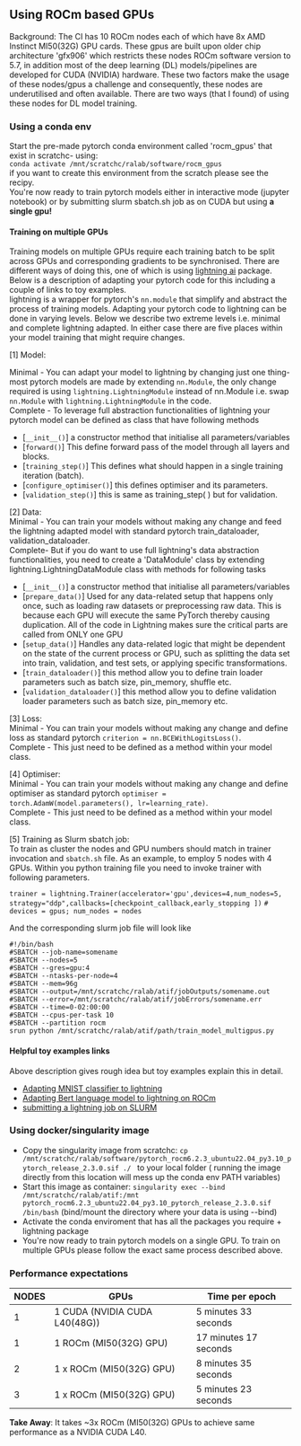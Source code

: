 ## Using ROCm based GPUs <a id="rocm"></a>
Background: The CI has 10 ROCm nodes each of which have 8x  AMD Instinct MI50(32G) GPU cards. These gpus are built upon older chip architecture 'gfx906' which restricts these nodes ROCm software version to 5.7, in addition most of the deep learning (DL) models/pipelines are developed for CUDA (NVIDIA) hardware. These two factors make the usage of these nodes/gpus a challenge and consequently, these nodes are underutilised and often available. 
There are two ways (that I found) of using these nodes for DL model training.

### Using a conda env 
Start the pre-made pytorch conda environment called 'rocm_gpus' that exist in scratchc- using:<br>
```conda activate /mnt/scratchc/ralab/software/rocm_gpus```<br>
if you want to create this environment from the scratch please see the recipy.<br>
You're now ready to train pytorch models either in interactive mode (jupyter notebook) or by submitting slurm sbatch.sh job as on CUDA but using **a single gpu!** 
#### Training on multiple GPUs
Training models on multiple GPUs require each training batch to be split across GPUs and corresponding gradients to be synchronised. There are different ways of doing this, one of which is using [lightning ai](https://lightning.ai/) package. Below is a description of adapting your pytorch code for this including a couple of links to toy examples.<br>
lightning is a wrapper for pytorch's ```nn.module``` that simplify and abstract the process of training models. Adapting your pytorch code to lightning can be done in varying levels. Below we describe two extreme levels i.e. minimal and complete lightning adapted. In either case there are five places within your model training that might require changes.

[1] Model:<br>

Minimal - You can adapt your model to lightning by changing just one thing- most pytorch models are made by extending ```nn.Module```, the only change required is using ```lightning.LightningModule``` instead of nn.Module i.e. swap ```nn.Module``` with ```lightning.LightningModule``` in the code.<br>
Complete - To leverage full abstraction functionalities of lightning your pytorch model can be defined as class that have following methods
- [```__init__()```] a constructor method that initialise all parameters/variables
- [```forward()```] This define forward pass of the model through all layers and blocks.
- [```training_step()```] This defines what should happen in a single training iteration (batch).
- [```configure_optimiser()```] this defines optimiser and its parameters.
- [```validation_step()```] this is same as training_step( ) but for validation.




[2] Data:  <br>
Minimal - You can train your models without making any change and feed the lightning adapted model with standard pytorch train_dataloader, validation_dataloader. <br>
Complete- But if you do want to use full lightning's data abstraction functionalities, you need to create a 'DataModule' class by extending lightning.LightningDataModule class with methods for following tasks
- [```__init__()```] a constructor method that initialise all parameters/variables
- [```prepare_data()```] Used for any data-related setup that happens only once, such as loading raw datasets or preprocessing raw data. This is because each GPU will execute the same PyTorch thereby causing duplication. All of the code in Lightning makes sure the critical parts are called from ONLY one GPU
- [```setup_data()```] Handles any data-related logic that might be dependent on the state of the current process or GPU, such as splitting the data set into train, validation, and test sets, or applying specific transformations.
- [```train_dataloader()```] this method allow you to define train loader parameters such as batch size, pin_memory, shuffle etc.
- [```validation_dataloader()```] this method allow you to define validation loader parameters such as batch size, pin_memory etc.

[3] Loss:<br>
Minimal - You can train your models without making any change and define loss as standard pytorch ```criterion = nn.BCEWithLogitsLoss()```.<br>
Complete - This just need to be defined as a method within your model class. <br>

[4] Optimiser:<br>
Minimal - You can train your models without making any change and define optimiser as standard pytorch ```optimiser = torch.AdamW(model.parameters(), lr=learning_rate)```.<br>
Complete - This just need to be defined as a method within your model class.<br>

[5] Training as Slurm sbatch job:<br>
To train as cluster the nodes and GPU numbers should match in trainer invocation and ```sbatch.sh``` file. As an example, to employ 5 nodes with 4 GPUs. Within you python training file you need to invoke trainer with following parameters.<br>

```trainer = lightning.Trainer(accelerator='gpu',devices=4,num_nodes=5, strategy="ddp",callbacks=[checkpoint_callback,early_stopping ])``` ```# devices = gpus; num_nodes = nodes```<br>

And the corresponding slurm job file will look like <br>
```
#!/bin/bash
#SBATCH --job-name=somename
#SBATCH --nodes=5
#SBATCH --gres=gpu:4
#SBATCH --ntasks-per-node=4
#SBATCH --mem=96g
#SBATCH --output=/mnt/scratchc/ralab/atif/jobOutputs/somename.out
#SBATCH --error=/mnt/scratchc/ralab/atif/jobErrors/somename.err
#SBATCH --time=0-02:00:00
#SBATCH --cpus-per-task 10
#SBATCH --partition rocm
srun python /mnt/scratchc/ralab/atif/path/train_model_multigpus.py

```

#### Helpful toy examples links
Above description gives rough idea but toy examples explain this in detail.
- [Adapting MNIST classifier to lightning](https://towardsdatascience.com/from-pytorch-to-pytorch-lightning-a-gentle-introduction-b371b7caaf09) 
- [Adapting Bert language model to lightning on ROCm](https://rocm.blogs.amd.com/artificial-intelligence/pytorch-lightning/README.html)
- [submitting a lightning job on SLURM](https://lightning.ai/docs/fabric/2.4.0/guide/multi_node/slurm.html)

### Using docker/singularity image

- Copy the singularity image from scratchc: ```cp  /mnt/scratchc/ralab/software/pytorch_rocm6.2.3_ubuntu22.04_py3.10_pytorch_release_2.3.0.sif ./ ``` to your local folder ( running the image directly from this location will mess up the conda env PATH variables)
- Start this image as container: ```singularity exec --bind /mnt/scratchc/ralab/atif:/mnt pytorch_rocm6.2.3_ubuntu22.04_py3.10_pytorch_release_2.3.0.sif /bin/bash``` (bind/mount the directory where your data is using --bind)
- Activate the conda enviroment that has all the packages you require + lightning package
- You're now ready to train pytorch models on a single GPU. To train on multiple GPUs please follow the exact same process described above.

### Performance expectations


| NODES   | GPUs| Time per epoch| 
| -------- | ------- |------- |
| 1 | 1 CUDA (NVIDIA CUDA L40(48G))   |     5 minutes 33 seconds   |
| 1 | 1 ROCm (MI50(32G) GPU)    |    17 minutes 17 seconds    |
| 2   | 1 x ROCm (MI50(32G) GPU)  |    8 minutes 35 seconds    |
| 3   | 1 x ROCm (MI50(32G) GPU)  |    5 minutes 23 seconds    |

**Take Away**: It takes ~3x ROCm (MI50(32G) GPUs to achieve same performance as a NVIDIA CUDA L40. 









